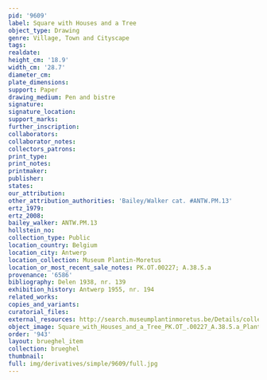 ```yaml
---
pid: '9609'
label: Square with Houses and a Tree
object_type: Drawing
genre: Village, Town and Cityscape
tags: 
realdate: 
height_cm: '18.9'
width_cm: '28.7'
diameter_cm: 
plate_dimensions: 
support: Paper
drawing_medium: Pen and bistre
signature: 
signature_location: 
support_marks: 
further_inscription: 
collaborators: 
collaborator_notes: 
collectors_patrons: 
print_type: 
print_notes: 
printmaker: 
publisher: 
states: 
our_attribution: 
other_attribution_authorities: 'Bailey/Walker cat. #ANTW.PM.13'
ertz_1979: 
ertz_2008: 
bailey_walker: ANTW.PM.13
hollstein_no: 
collection_type: Public
location_country: Belgium
location_city: Antwerp
location_collection: Museum Plantin-Moretus
location_or_most_recent_sale_notes: PK.OT.00227; A.38.5.a
provenance: '6586'
bibliography: Delen 1938, nr. 139
exhibition_history: Antwerp 1955, nr. 194
related_works: 
copies_and_variants: 
curatorial_files: 
external_resources: http://search.museumplantinmoretus.be/Details/collect/276958
object_image: Square_with_Houses_and_a_Tree_PK.OT_.00227_A.38.5.a_Plantin-Moretus.jpg
order: '943'
layout: brueghel_item
collection: brueghel
thumbnail: 
full: img/derivatives/simple/9609/full.jpg
---
```

